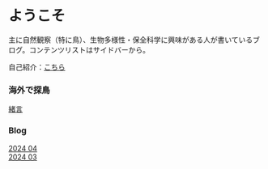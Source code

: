 # ようこそ

主に自然観察（特に鳥）、生物多様性・保全科学に興味がある人が書いているブログ。コンテンツリストはサイドバーから。

自己紹介：<a href="https://sites.google.com/view/jibahdenba/profile">こちら</a>


### 海外で探鳥
[緒言](birding_foreword.md)



### Blog
[2024 04](b202504.md)  
[2024 03](b202503.md)  





